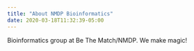 ```yaml
---
title: "About NMDP Bioinformatics"
date: 2020-03-18T11:32:39-05:00
---
```


Bioinformatics group at Be The Match/NMDP. We make magic!